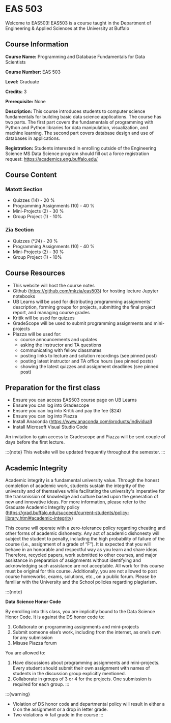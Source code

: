 # EAS 503

Welcome to EAS503! EAS503 is a course taught in the Department of Engineering & Applied Sciences at the University at Buffalo

## Course Information 

**Course Name:** Programming and Database Fundamentals for Data Scientists

**Course Number:** EAS 503 

**Level:** Graduate 

**Credits:** 3

**Prerequisite:** None

**Description:** This course introduces students to computer science fundamentals for building basic data science applications. The course has two parts. The first part covers the fundamentals of programming with Python and Python libraries for data manipulation, visualization, and machine learning. The second part covers database design and use of databases in applications.

**Registration:** Students interested in enrolling outside of the Engineering Science MS Data Science program should fill out a force registration request: https://academics.eng.buffalo.edu/

## Course Content

### Matott Section
- Quizzes (14) - 20 %
- Programming Assignments (10) - 40 %
- Mini-Projects (2) - 30 %
- Group Project (1) - 10%

### Zia Section
- Quizzes (**24*) - 20 %
- Programming Assignments (10) - 40 %
- Mini-Projects (2) - 30 %
- Group Project (1) - 10%

## Course Resources

- This website will host the course notes
- Github (https://github.com/mkzia/eas503) for hosting lecture Jupyter notebooks
- UB Learns will be used for distributing programming assignments' description, forming groups for projects, submitting the final project report, and managing course grades
- Kritik will be used for quizzes 
- GradeScope will be used to submit programming assignments and mini-projects
- Piazza will be used for:
    - course announcements and updates 
    - asking the instructor and TA questions 
    - communicating with fellow classmates
    - posting links to lecture and solution recordings (see pinned post)
    - posting latest instructor and TA office hours (see pinned posts)
    - showing the latest quizzes and assignment deadlines (see pinned post)


## Preparation for the first class

- Ensure you can access EAS503 course page on UB Learns
- Ensure you can log into Gradescope
- Ensure you can log into Kritik and pay the fee ($24)
- Ensure you can log into Piazza
- Install Anaconda (https://www.anaconda.com/products/individual) 
- Install Microsoft Visual Studio Code

An invitation to gain access to Gradescope and Piazza will be sent couple of days before the first lecture. 

:::{note}
This website will be updated frequently throughout the semester. 
:::



## Academic Integrity

Academic integrity is a fundamental university value. Through the honest completion of academic work, students sustain the integrity of the university and of themselves while facilitating the university's imperative for the transmission of knowledge and culture based upon the generation of new and innovative ideas. For more information, please refer to the Graduate Academic Integrity policy (https://grad.buffalo.edu/succeed/current-students/policy-library.html#academic-integrity)

This course will operate with a zero-tolerance policy regarding cheating and other forms of academic dishonesty. Any act of academic dishonesty will subject the student to penalty, including the high probability of failure of the course (i.e., assignment of a grade of “F”). It is expected that you will behave in an honorable and respectful way as you learn and share ideas. Therefore, recycled papers, work submitted to other courses, and major assistance in preparation of assignments without identifying and acknowledging such assistance are not acceptable. All work for this course must be original for this course. Additionally, you are not allowed to post course homeworks, exams, solutions, etc., on a public forum. Please be familiar with the University and the School policies regarding plagiarism.


:::{note} 

**Data Science Honor Code**

By enrolling into this class, you are implicitly bound to the Data Science Honor Code. It is against the DS honor code to:

1. Collaborate on programming assignments and mini-projects 
1. Submit someone else’s work, including from the internet, as one’s own for any submission
1. Misuse Piazza forum

You are allowed to:

1. Have discussions about  programming assignments and mini-projects. Every student should submit their own assignment with names of students in the discussion group explicitly mentioned.
1. Collaborate in groups of 3 or 4 for the projects. One submission is required for each group.
:::

:::{warning}
- Violation of DS honor code and departmental policy will result in either a 0 on the assignment or a drop in letter grade. 
- Two violations ⇒ fail grade in the course
:::